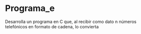 # Programa_e
Desarrolla un programa en C que, al recibir como dato n números telefónicos en formato de cadena, lo convierta
